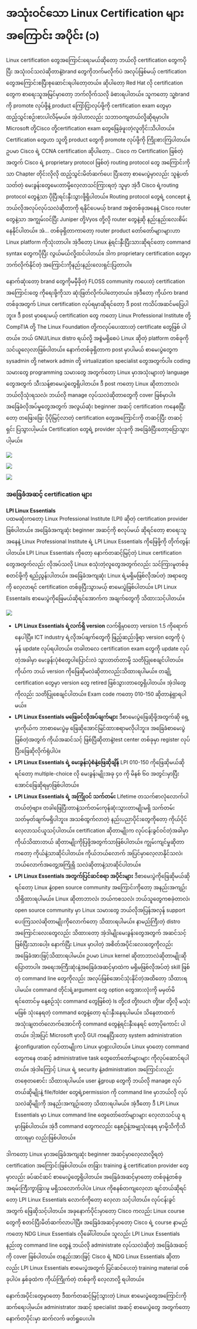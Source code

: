 # အသုံးဝင်သော Linux Certification များအကြောင်း အပိုင်း \(၁\)

Linux certification တွေအကြောင်းရေးမယ်ဆိုတော့ ဘယ်လို certification တွေကပိုပြီး အသုံးဝင်သလဲဆိုတာနဲ့brand တွေကိုဘက်မလိုက်ပဲ အလုပ်ဖြစ်မယ့် certification တွေအကြောင်းစပြီးစုဆောင်းရပါတော့တယ်။ ဆိုပါတော့ Red Hat လို certification တွေက စာရေးသူအမြင်မှာတော့ ဘက်လိုက်သလို ခံစားရပါတယ်။ သူကတော့ သူ့brand ကို promote လုပ်ဖို့နဲ့ product ကြော်ငြာလုပ်ဖို့ကို certification exam တွေမှာ ထည့်သွင်းစဉ်းစားပါလိမ့်မယ်။ အဲ့ဒါဟာလည်း သဘာဝကျတယ်လို့ဆိုရမှာပါ။ Microsoft တို့Cisco တို့certification exam တွေဖြေခဲ့ဖူးတဲ့လူတိုင်းသိပါတယ်။ Certification တွေဟာ သူတို့ product တွေကို promote လုပ်ဖို့ကို ကြိုးစားကြပါတယ်။ ဥပမာ Cisco ရဲ့ CCNA certification ဆိုပါတော့… Cisco က Certification ဖြစ်တဲ့အတွက် Cisco ရဲ့ proprietary protocol ဖြစ်တဲ့ routing protocol တွေ အကြောင်းကိုသာ Chapter တိုင်းလိုလို ထည့်သွင်းမိတ်ဆက်ပေး ပြီးတော့ စာမေးပွဲမှာလည်း သူနဲ့ပတ်သတ်တဲ့ မေးခွန်းတွေမေးတာမို့လေ့လာသင်ကြားရတဲ့ သူမှာ အဲ့ဒီ Cisco ရဲ့routing protocol တွေနဲ့သာ ပိုပြီးရင်းနှီးသွားဖို့ရှိပါတယ်။ Routing protocol တွေရဲ့ concept နဲ့ဘယ်လိုအလုပ်လုပ်သလဲဆိုတာကို ရနိုင်ပေမယ့် brand အစွဲတစ်ခုအနေနဲ့ Cisco router တွေနဲ့သာ အကျွမ်းဝင်ပြီး Juniper တို့Vyos တို့လို router တွေနဲ့ဆို နည်းနည်းလေးစိမ်းနေနိုင်ပါတယ်။ အဲ… တစ်ခုရှိတာကာတော့ router product တော်တော်များများဟာ Linux platform ကိုသုံးတာပါ။ အဲ့ဒီတော့ Linux နဲ့ရင်းနှီးပြီးသားဆိုရင်တော့ command syntax တွေကပိုပြီး လွယ်မယ်လို့ထင်ပါတယ်။ ဒါက proprietary certification တွေမှာဘက်လိုက်နိုင်တဲ့ အကြောင်းကိုနည်းနည်းလေးရှင်းပြတာပါ။

နောက်ဆုံးတော့ brand တွေကိုမမှီခိုတဲ့ FLOSS community ကပေးတဲ့ certification အကြောင်းတွေ ကိုရေးဖို့ကိုသာ ဆုံးဖြတ်လိုက်ပါတော့တယ်။ အဲ့ဒီတော့ ကိုယ်က brand တစ်ခုအတွက် Linux certification လုပ်ရမှာဆိုရင်တော့ ဒီ post ကသိပ်အဆင်မပြေပါဘူး။ ဒီ post မှာရေးမယ့် certification တွေ ကတော့ Linux Professional Institute တို့ CompTIA တို့ The Linux Foundation တို့ကလုပ်ပေးထားတဲ့ certificate တွေဖြစ် ပါတယ်။ ဘယ် GNU/Linux distro ရယ်လို့ အစွဲမရှိစေပဲ Linux ဆိုတဲ့ platform တစ်ခုကို သင်ယူလေ့လာဖြစ်ပါတယ်။ နောက်တစ်ခုရှိတာက post မှာပါမယ် စာမေးပွဲတွေက sysadmin တို့ network admin တို့ virtualization specialist တွေအတွက်ပါ။ coding သမားတွေ programming သမားတွေ အတွက်တော့ Linux မှာအသုံးများတဲ့ language တွေအတွက် သီးသန့်စာမေးပွဲတွေရှိပါတယ်။ ဒီ post ကတော့ Linux ဆိုတာဘာလဲ၊ ဘယ်လိုသုံးရသလဲ၊ ဘယ်လို manage လုပ်သလဲဆိုတာတွေကို cover ဖြစ်မှာပါ။ အခြေခံလိုအပ်မှုတွေအတွက် အလွယ်ဆုံး beginner အဆင့် certification ကနေစပြီးတော့ တဖြေးဖြေး ပိုပိုမြင့်လာတဲ့ certification တွေအကြောင်းကို တဆင့်ပြီး တဆင့်ရှင်း ပြသွားပါ့မယ်။ Certification တွေရဲ့ provider သုံးခုကို အခြေခံပြီးတော့ပြောသွားပါ့မယ်။

![](https://itmatic101.files.wordpress.com/2019/09/accdf-linux.jpg?w=300&h=200)

![](https://itmatic101.files.wordpress.com/2019/09/a6ddb-1569869_orig.gif?w=300&h=115)

![](https://itmatic101.files.wordpress.com/2019/09/88a3c-logo402x.png?w=300&h=105)

### **အခြေခံအဆင့် certification များ**

**LPI Linux Essentials**  
ပထမဆုံးကတော့ Linux Professional Institute \(LPI\) ဆိုတဲ့ certification provider ဖြစ်ပါတယ်။ အခြေခံအကျဆုံး beginner အဆင့်ကို စလုပ်မယ် ဆိုရင်တော့ စာရေးသူအနေနဲ့ Linux Professional Institute ရဲ့ LPI Linux Essentials ကိုဖြေဖို့ကို တိုက်တွန်းပါတယ်။ LPI Linux Essentials ကိုတော့ နောက်တဆင့်မြင့်တဲ့ Linux certification တွေအတွက်လည်း လိုအပ်သလို Linux စသုံးတဲ့လူတွေအတွက်လည်း သင်ကြားမူတစ်ခု စတင်ဖို့ကို ရည်ညွန်းပါတယ်။ အခြေခံအကျဆုံး Linux ရဲ့မရှိမဖြစ်လိုအပ်တဲ့ အရာတွေကို လေ့လာရင် certification တစ်ခုပြီးသွားမယ့် စာမေးပွဲဖြစ်ပါတယ်။ LPI Linux Essentails စာမေးပွဲကိုဖြေမယ်ဆိုရင်အောက်က အချက်တွေကို သိထားသင့်ပါတယ်။

![](https://itmatic101.files.wordpress.com/2019/09/4e0f9-lpi-essentials.jpg?w=300&h=233)

* **LPI Linux Essentials ရဲ့လက်ရှိ version** လက်ရှိမှာတော့ version 1.5 ကိုရောက်နေပါပြီ။ ICT industry ရဲ့လိုအပ်ချက်တွေကို ဖြည့်ဆည်းဖို့ရာ version တွေကို ပုံမှန် update လုပ်ရပါတယ်။ တခါတလေ certification exam တွေကို update လုပ်တဲ့အခါမှာ မေးခွန်းပုံစံတွေပါပြောင်းလဲ သွားတတ်တာမို့ သတိပြုစေချင်ပါတယ်။ ကိုယ်က ဘယ် version ကိုဖြေဆိုမလဲဆိုတာလည်းသိထားရပါမယ်။ တချို့ certification တွေမှာ version တွေ retired ဖြစ်သွားတာတွေရှိပါတယ်။ အဲ့ဒါတွေကိုလည်း သတိပြုစေချင်ပါတယ်။ Exam code ကတော့ 010-150 ဆိုတာနဲ့ရှာရပါမယ်။
* **LPI Linux Essentials မဖြေခင်လိုအပ်ချက်များ** ဒီစာမေးပွဲဖြေဆိုဖို့အတွက်ဆို ရှေ့မှာကိုယ်က ဘာစာမေးပွဲမှ ဖြေဆိုအောင်မြင်ထားစရာမလိုပါဘူး။ အခြေခံစာမေးပွဲဖြစ်တဲ့အတွက် ကိုယ်အဆင်သင့် ဖြစ်ပြီဆိုတာနဲ့test center တစ်ခုမှာ register လုပ်ပြီးဖြေဆိုလိုက်ရုံပါပဲ။
* **LPI Linux Essentials ရဲ့ မေးခွန်းပုံစံနဲ့ဖြေဆိုချိန်** LPI 010-150 ကိုဖြေဆိုမယ်ဆိုရင်တော့ multiple-choice လို မေးခွန်းမျိုးအခု ၄၀ ကို မိနစ် ၆၀ အတွင်းမှာပြီးအောင်ဖြေဆိုရမှာဖြစ်ပါတယ်။
* **LPI Linux Essentials ရဲ့ အကြုံဝင် သက်တမ်း** Lifetime တသက်စာလုံလောက်ပါတယ်တဲ့ဗျာ။ တခါဖြေပြီးတာနဲ့သက်တမ်းကုန်ဆုံးသွားတာမျိုးမရှိ သက်တမ်းသတ်မှတ်ချက်မရှိပါဘူး။ အသစ်ထွက်လာတဲ့ နည်းပညာပိုင်းတွေကိုတော့ ကိုယ်ပိုင်လေ့လာသင်ယူသင့်ပါတယ်။ certification ဆိုတာမျိုးက လုပ်ငန်းခွင်ဝင်တဲ့အခါမှာ ကိုယ်သိထားတယ် ဆိုတာမျိုးကိုပြဖို့အတွက်သာဖြစ်ပါတယ်။ ကျွမ်းကျင်မှုဆိုတာကတော့ ကိုယ်နဲ့သာဆိုင်ပါတယ်။ ကိုယ်ဘယ်လောက် အပြင်မှာလေ့လာနိုင်သလဲ၊ ဘယ်လောက်အတွေ့အကြုံရှိ သလဲဆိုတာနဲ့သာဆိုင်ပါတယ်။
* **LPI Linux Essentials အတွက်ပြင်ဆင်စရာ အပိုင်းများ** ဒီစာမေးပွဲကိုဖြေဆိုမယ်ဆိုရင်တော့ Linux နဲ့open source community အကြောင်းကိုတော့ အနည်းအကျဉ်းသိရှိထားရပါမယ်။ Linux ဆိုတာဘာလဲ၊ ဘယ်ကစသလဲ၊ ဘယ်သူတွေကစခဲ့တာလဲ၊ open source community မှာ Linux သမားတွေ ဘယ်လိုအပြန်အလှန် support ပေးကြသလဲဆိုတာမျိုးကိုလောက်တော့ သိထားရပါမယ်။ နာမည်ကြီးတဲ့ distro အကြောင်းလေးတွေလည်း သိထားတော့ အဲ့ဒါမျိုးမေးခွန်းတွေအတွက် အဆင်သင့်ဖြစ်ပြီးသားပေါ့။ နောက်ပြီး Linux မှာပါတဲ့ အစိတ်အပိုင်းလေးတွေကိုလည်း အခြေခံအားဖြင့်သိထားရပါမယ်။ ဥပမာ Linux kernel ဆိုတာဘာလဲဆိုတာမျိုးဆိုပြောတာပါ။ အရေးအကြီးဆုံးနဲ့အခြေခံအဆင့်မှာထဲက မရှိမဖြစ်လိုအပ်တဲ့ skill ဖြစ်တဲ့ command line တွေကိုလည်း အလုပ်ဖြစ်အောင်သုံးနိုင်တဲ့အထိတော့ သိထားရပါမယ်။ command တိုင်းရဲ့argument တွေ option တွေအားလုံးကို မမှတ်မိရင်တောင်မှ နေ့စဉ်သုံး command တွေဖြစ်တဲ့ ls တို့cd တို့touch တို့tar တို့လို မသုံးမဖြစ် သုံးနေရတဲ့ command တွေနဲ့တော့ ရင်းနှီးနေရပါမယ်။ သိနေတာထက် အသုံးချတတ်လောက်အောင်ကို command တွေနဲ့ရင်းနှီးနေရင် တော့ပိုကောင်း ပါတယ်။ ဒါ့အပြင် Microsoft မှာလို GUI ကနေပြီးတော့ system administration နဲ့configuration လုပ်တာမျိုးက Linux မှာရှားပါတယ်။ Linux မှာတော့ command တွေကနေ တဆင့် administrative task တွေတော်တော်များများ ကိုလုပ်ဆောင်ရပါတယ်။ အဲ့ဒါကြောင့် Linux ရဲ့ security နဲ့administration အကြောင်းလည်း တစေ့တစောင်း သိထားရပါမယ်။ user နဲ့group တွေကို ဘယ်လို manage လုပ်တယ်ဆိုမျိုးနဲ့ file/folder တွေရဲ့permission ကို command line မှာဘယ်လို လုပ်သလဲဆိုမျိုးကို အနည်းအကျဉ်းတော့ သိထားရပါမယ်။ အဲ့ဒီတော့ ဒီ LPI Linux Essentials မှာ Linux command line တွေတော်တော်များများ လေ့လာသင်ယူ ရမှာဖြစ်ပါတယ်။ အဲ့ဒီ command တွေကလည်း နေ့စဉ်နဲ့အမျှသုံးနေရ မှာမို့သိကိုသိထားရမှာ လည်းဖြစ်ပါတယ်။

ဒါကတော့ Linux မှာအခြေခံအကျဆုံး beginner အဆင့်မှာလေ့လာလို့ရတဲ့ certification အကြောင်းဖြစ်ပါတယ်။ တခြား training နဲ့ certification provider တွေမှာလည်း ခပ်ဆင်ဆင် စာမေးပွဲတွေရှိပါတယ်။ အခြေခံအဆင့်မှာတော့ တစ်ခုနဲ့တစ်ခုအရမ်းကြီးကွာခြားမူ မရှိသလောက်ပါပဲ။ Linux ကိုစနစ်တကျလေ့လာ ချင်တယ်ဆိုရင်တော့ LPI Linux Essentials လောက်ကိုတော့ လေ့လာ သင့်ပါတယ်။ လုပ်ငန်းခွင်အတွက် ဖြေဆိုသင့်ပါတယ်။ အခုနောက်ပိုင်းမှာတော့ Cisco ကလည်း Linux course တွေကို စတင်ပြီးမိတ်ဆက်လာပါပြီ။ အခြေခံအဆင့်မှာတော့ Cisco ရဲ့ course နာမည်ကတော့ NDG Linux Essentials လိုခေါ်ပါတယ်။ သူလည်း LPI Linux Essentials နည်းတူ command line တွေနဲ့ ဘယ်လို administrate လုပ်သလဲဆိုတဲ့ အခြေခံအဆင့်ကို cover ဖြစ်ပါတယ်။ တနည်းအားဖြင့် Cisco ရဲ့ NDG Linux Essentials ဆိုတာလည်း LPI Linux Essentials စာမေးပွဲအတွက် ပြင်ဆင်ပေးတဲ့ training material တစ်ခုပါပဲ။ နှစ်ခုထဲက ကိုယ်ကြိုက်တဲ့ တစ်ခုကို လေ့လာလို့ ရပါတယ်။

နောက်အပိုင်းတွေမှာတော့ ဒီထက်တဆင့်မြင့်သွားတဲ့ Linux စာမေးပွဲတွေအကြောင်းကိုဆက်ရေးပါ့မယ်။ administrator အဆင့် specialist အဆင့် စာမေးပွဲတွေ အတွက်တော့ နောက်တပိုင်းမှာ ဆက်လက် ဖတ်ရှုပေးပါ။

